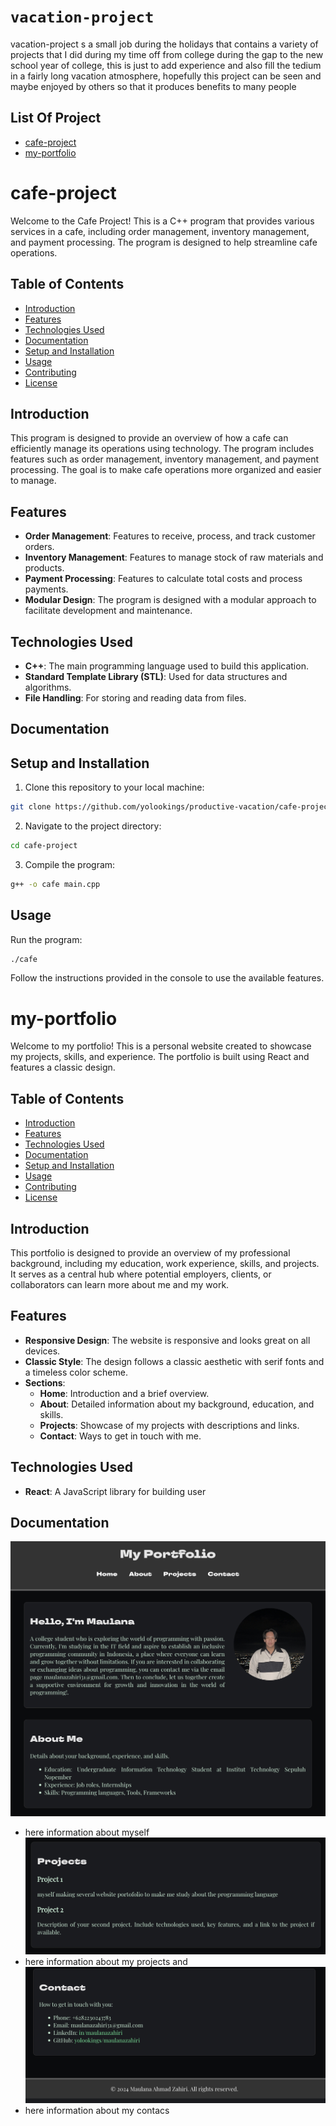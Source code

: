 # `vacation-project`

vacation-project s a small job during the holidays that contains a variety of projects that I did during my time off from college during the gap to the new school year of college, this is just to add experience and also fill the tedium in a fairly long vacation atmosphere, hopefully this project can be seen and maybe enjoyed by others so that it produces benefits to many people

## List Of Project

- [cafe-project](#cafe-project)
- [my-portfolio](#my-portfolio)

# cafe-project

Welcome to the Cafe Project! This is a C++ program that provides various services in a cafe, including order management, inventory management, and payment processing. The program is designed to help streamline cafe operations.

## Table of Contents

- [Introduction](#introduction)
- [Features](#features)
- [Technologies Used](#technologies-used)
- [Documentation](#documentation)
- [Setup and Installation](#setup-and-installation)
- [Usage](#usage)
- [Contributing](#contributing)
- [License](#license)

## Introduction

This program is designed to provide an overview of how a cafe can efficiently manage its operations using technology. The program includes features such as order management, inventory management, and payment processing. The goal is to make cafe operations more organized and easier to manage.

## Features

- **Order Management**: Features to receive, process, and track customer orders.
- **Inventory Management**: Features to manage stock of raw materials and products.
- **Payment Processing**: Features to calculate total costs and process payments.
- **Modular Design**: The program is designed with a modular approach to facilitate development and maintenance.

## Technologies Used

- **C++**: The main programming language used to build this application.
- **Standard Template Library (STL)**: Used for data structures and algorithms.
- **File Handling**: For storing and reading data from files.

## Documentation

## Setup and Installation

1. Clone this repository to your local machine:

```sh
git clone https://github.com/yolookings/productive-vacation/cafe-project.git
```

2. Navigate to the project directory:

```sh
cd cafe-project
```

3. Compile the program:

```sh
g++ -o cafe main.cpp
```

## Usage

Run the program:

```sh
./cafe
```

Follow the instructions provided in the console to use the available features.

# my-portfolio

Welcome to my portfolio! This is a personal website created to showcase my projects, skills, and experience. The portfolio is built using React and features a classic design.

## Table of Contents

- [Introduction](#introduction)
- [Features](#features)
- [Technologies Used](#technologies-used)
- [Documentation](#documentation)
- [Setup and Installation](#setup-and-installation)
- [Usage](#usage)
- [Contributing](#contributing)
- [License](#license)

## Introduction

This portfolio is designed to provide an overview of my professional background, including my education, work experience, skills, and projects. It serves as a central hub where potential employers, clients, or collaborators can learn more about me and my work.

## Features

- **Responsive Design**: The website is responsive and looks great on all devices.
- **Classic Style**: The design follows a classic aesthetic with serif fonts and a timeless color scheme.
- **Sections**:
  - **Home**: Introduction and a brief overview.
  - **About**: Detailed information about my background, education, and skills.
  - **Projects**: Showcase of my projects with descriptions and links.
  - **Contact**: Ways to get in touch with me.

## Technologies Used

- **React**: A JavaScript library for building user

## Documentation

![about](my-portfolio/images/about.png)

- here information about myself
  ![projects](my-portfolio/images/projects.png)
- here information about my projects and
  ![contacs](my-portfolio/images/contacs.png)
- here information about my contacs
